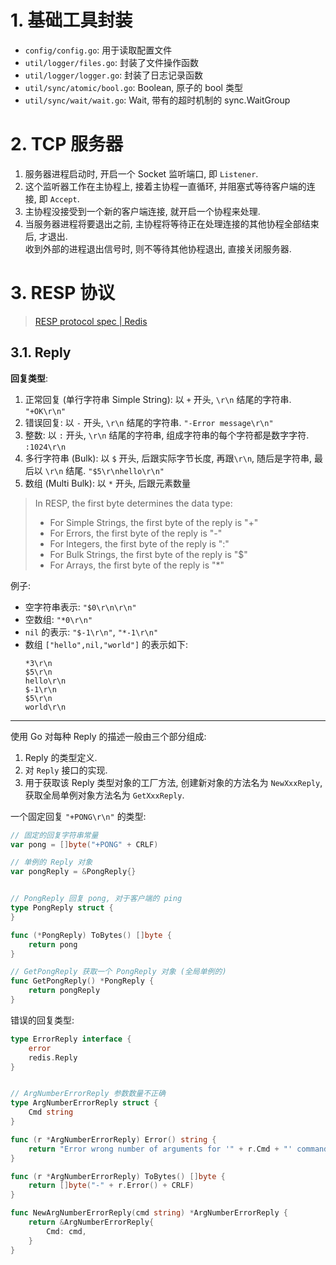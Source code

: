 # 1. 基础工具封装

- `config/config.go`: 用于读取配置文件
- `util/logger/files.go`: 封装了文件操作函数
- `util/logger/logger.go`: 封装了日志记录函数
- `util/sync/atomic/bool.go`: Boolean, 原子的 bool 类型
- `util/sync/wait/wait.go`: Wait, 带有的超时机制的 sync.WaitGroup


# 2. TCP 服务器

1. 服务器进程启动时, 开启一个 Socket 监听端口, 即 `Listener`.
2. 这个监听器工作在主协程上, 接着主协程一直循环, 并阻塞式等待客户端的连接, 即 `Accept`.
3. 主协程没接受到一个新的客户端连接, 就开启一个协程来处理.
4. 当服务器进程将要退出之前, 主协程将等待正在处理连接的其他协程全部结束后, 才退出.  
   收到外部的进程退出信号时, 则不等待其他协程退出, 直接关闭服务器.


# 3. RESP 协议

> [RESP protocol spec | Redis](https://redis.io/topics/protocol)

## 3.1. Reply

**回复类型**:  
1. 正常回复 (单行字符串 Simple String): 以 `+` 开头, `\r\n` 结尾的字符串. `"+OK\r\n"`
2. 错误回复: 以 `-` 开头, `\r\n` 结尾的字符串. `"-Error message\r\n"`
3. 整数: 以 `:` 开头, `\r\n` 结尾的字符串, 组成字符串的每个字符都是数字字符. `:1024\r\n`
4. 多行字符串 (Bulk): 以 `$` 开头, 后跟实际字节长度, 再跟`\r\n`, 随后是字符串, 最后以 `\r\n` 结尾. `"$5\r\nhello\r\n"`
5. 数组 (Multi Bulk): 以 `*` 开头, 后跟元素数量

> In RESP, the first byte determines the data type:  
> - For Simple Strings, the first byte of the reply is "+"
> - For Errors, the first byte of the reply is "-"
> - For Integers, the first byte of the reply is ":"
> - For Bulk Strings, the first byte of the reply is "$"
> - For Arrays, the first byte of the reply is "*"

例子: 

- 空字符串表示: `"$0\r\n\r\n"`
- 空数组: `"*0\r\n"`
- `nil` 的表示: `"$-1\r\n"`, `"*-1\r\n"`
- 数组 `["hello",nil,"world"]` 的表示如下:  
    ```
    *3\r\n
    $5\r\n
    hello\r\n
    $-1\r\n
    $5\r\n
    world\r\n
    ```

---

使用 Go 对每种 Reply 的描述一般由三个部分组成:  
1. Reply 的类型定义.
2. 对 `Reply` 接口的实现.
3. 用于获取该 Reply 类型对象的工厂方法, 创建新对象的方法名为 `NewXxxReply`, 获取全局单例对象方法名为 `GetXxxReply`.

一个固定回复 `"+PONG\r\n"` 的类型:  
```go
// 固定的回复字符串常量
var pong = []byte("+PONG" + CRLF)

// 单例的 Reply 对象
var pongReply = &PongReply{}


// PongReply 回复 pong, 对于客户端的 ping
type PongReply struct {
}

func (*PongReply) ToBytes() []byte {
    return pong
}

// GetPongReply 获取一个 PongReply 对象 (全局单例的)
func GetPongReply() *PongReply {
    return pongReply
}
```

错误的回复类型:  
```go
type ErrorReply interface {
    error
    redis.Reply
}


// ArgNumberErrorReply 参数数量不正确
type ArgNumberErrorReply struct {
    Cmd string
}

func (r *ArgNumberErrorReply) Error() string {
    return "Error wrong number of arguments for '" + r.Cmd + "' command"
}

func (r *ArgNumberErrorReply) ToBytes() []byte {
    return []byte("-" + r.Error() + CRLF)
}

func NewArgNumberErrorReply(cmd string) *ArgNumberErrorReply {
    return &ArgNumberErrorReply{
        Cmd: cmd,
    }
}
```